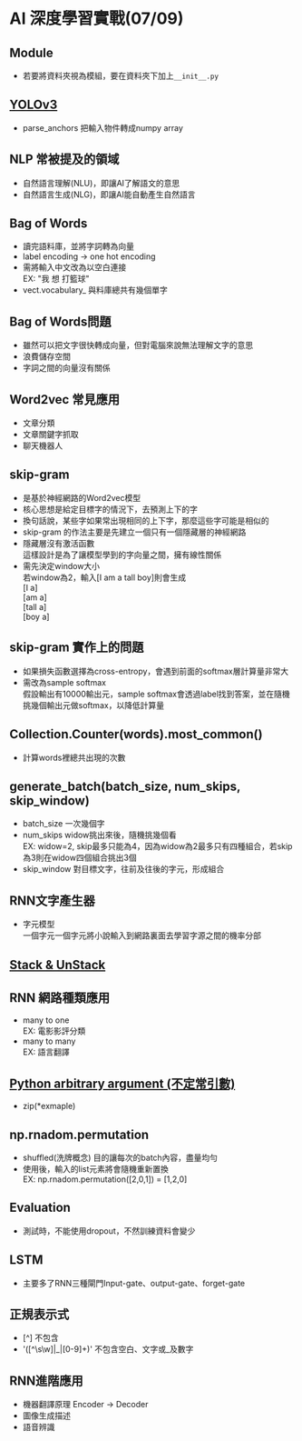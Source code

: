 # AI 深度學習實戰(07/09)

## Module
- 若要將資料夾視為模組，要在資料夾下加上`__init__.py`

## [YOLOv3](https://github.com/wizyoung/YOLOv3_TensorFlow)
- parse_anchors 把輸入物件轉成numpy array

## NLP 常被提及的領域
- 自然語言理解(NLU)，即讓AI了解語文的意思
- 自然語言生成(NLG)，即讓AI能自動產生自然語言

## Bag of Words
- 讀完語料庫，並將字詞轉為向量
- label encoding → one hot encoding
- 需將輸入中文改為以空白連接  
EX: "我 想 打籃球"
- vect.vocabulary_ 與料庫總共有幾個單字

## Bag of Words問題
- 雖然可以把文字很快轉成向量，但對電腦來說無法理解文字的意思
- 浪費儲存空間
- 字詞之間的向量沒有關係

## Word2vec 常見應用
- 文章分類
- 文章關鍵字抓取
- 聊天機器人

## skip-gram
- 是基於神經網路的Word2vec模型
- 核心思想是給定目標字的情況下，去預測上下的字
- 換句話說，某些字如果常出現相同的上下字，那麼這些字可能是相似的
- skip-gram 的作法主要是先建立一個只有一個隱藏層的神經網路
- 隱藏層沒有激活函數  
這樣設計是為了讓模型學到的字向量之間，擁有線性關係
- 需先決定window大小  
若window為2，輸入[I am a tall boy]則會生成  
[I a]  
[am a]  
[tall a]  
[boy a]  

## skip-gram 實作上的問題
- 如果損失函數選擇為cross-entropy，會遇到前面的softmax層計算量非常大
- 需改為sample softmax  
假設輸出有10000輸出元，sample softmax會透過label找到答案，並在隨機挑幾個輸出元做softmax，以降低計算量

## Collection.Counter(words).most_common()
- 計算words裡總共出現的次數

## generate_batch(batch_size, num_skips, skip_window)
- batch_size 一次幾個字
- num_skips widow挑出來後，隨機挑幾個看  
EX: widow=2, skip最多只能為4，因為widow為2最多只有四種組合，若skip為3則在widow四個組合挑出3個
- skip_window 對目標文字，往前及往後的字元，形成組合

## RNN文字產生器
- 字元模型  
一個字元一個字元將小說輸入到網路裏面去學習字源之間的機率分部

## [Stack & UnStack](https://blog.csdn.net/weixin_35718886/article/details/79013372)

## RNN 網路種類應用
- many to one  
EX: 電影影評分類
- many to many  
EX: 語言翻譯

## [Python arbitrary argument (不定常引數)](https://beginnersbook.com/2019/06/python-function-arguments-default-keyword-and-arbitrary/)
- zip(*exmaple)

## np.rnadom.permutation
- shuffled(洗牌概念)
目的讓每次的batch內容，盡量均勻
- 使用後，輸入的list元素將會隨機重新置換  
EX: np.rnadom.permutation([2,0,1]) = [1,2,0]

## Evaluation
- 測試時，不能使用dropout，不然訓練資料會變少

## LSTM 
- 主要多了RNN三種閘門Input-gate、output-gate、forget-gate

## 正規表示式
- [^] 不包含
- '([^\s\w]|_|[0-9]+)' 不包含空白、文字或_及數字

## RNN進階應用
- 機器翻譯原理
Encoder → Decoder
- 圖像生成描述
- 語音辨識
